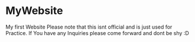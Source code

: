# MyWebsite
My first Website 
Please note that this isnt official and is just used for Practice. 
If You have any Inquiries please come forward and dont be shy :D
